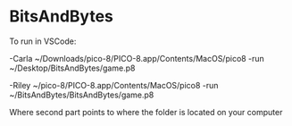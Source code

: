 # BitsAndBytes

To run in VSCode:

-Carla
~/Downloads/pico-8/PICO-8.app/Contents/MacOS/pico8 -run ~/Desktop/BitsAndBytes/game.p8

-Riley
 ~/pico-8/PICO-8.app/Contents/MacOS/pico8 -run ~/BitsAndBytes/BitsAndBytes/game.p8
 
Where second part points to where the folder is located on your computer
